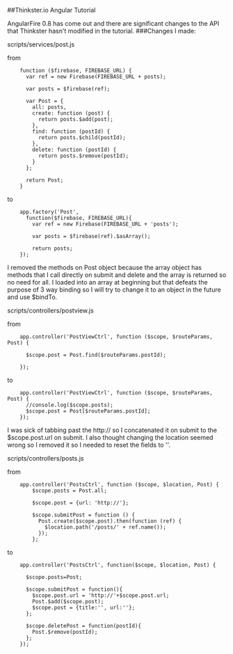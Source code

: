 ##Thinkster.io Angular Tutorial

AngularFire 0.8 has come out and there are significant changes to the API that Thinkster hasn't modified in the tutorial.
###Changes I made:

scripts/services/post.js

from

        function ($firebase, FIREBASE_URL) {
          var ref = new Firebase(FIREBASE_URL + posts);

          var posts = $firebase(ref);

          var Post = {
            all: posts,
            create: function (post) {
              return posts.$add(post);
            },
            find: function (postId) {
              return posts.$child(postId);
            },
            delete: function (postId) {
              return posts.$remove(postId);
            }
          };

          return Post;
        }

to

        app.factory('Post',
          function($firebase, FIREBASE_URL){
            var ref = new Firebase(FIREBASE_URL + 'posts');

            var posts = $firebase(ref).$asArray();

            return posts;
        });

I removed the methods on Post object because the array object has methods that I call directly on submit and delete and the array is returned so no need for all. I loaded into an array at beginning but that defeats the purpose of 3 way binding so I will try to change it to an object in the future and use $bindTo.

scripts/controllers/postview.js

from

        app.controller('PostViewCtrl', function ($scope, $routeParams, Post) {

          $scope.post = Post.find($routeParams.postId);

        });

to

        app.controller('PostViewCtrl', function ($scope, $routeParams, Post) {
          //console.log($scope.posts);
          $scope.post = Post[$routeParams.postId];
        });

I was sick of tabbing past the http:// so I concatenated it on submit to the $scope.post.url on submit. I also thought changing the location seemed wrong so I removed it so I needed to reset the fields to ''.

scripts/controllers/posts.js

from

        app.controller('PostsCtrl', function ($scope, $location, Post) {
            $scope.posts = Post.all;

            $scope.post = {url: 'http://'};

            $scope.submitPost = function () {
              Post.create($scope.post).then(function (ref) {
                $location.path('/posts/' + ref.name());
              });
            };

to

        app.controller('PostsCtrl', function($scope, $location, Post) {

          $scope.posts=Post;

          $scope.submitPost = function(){
            $scope.post.url = 'http://'+$scope.post.url;
            Post.$add($scope.post);
            $scope.post = {title:'', url:''};
          };

          $scope.deletePost = function(postId){
            Post.$remove(postId);
          };
        });

